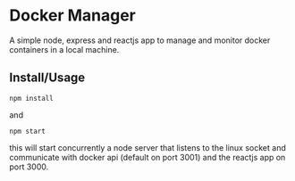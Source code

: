# Docker Manager

A simple node, express and reactjs app to manage and monitor docker containers in a local machine.

## Install/Usage

```
npm install
```

and

```
npm start
```
this will start concurrently a node server that listens to the linux socket and communicate with docker api (default on port 3001) and the reactjs app on port 3000.


